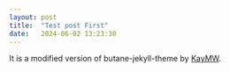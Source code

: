 ```yaml
---
layout: post
title:  "Test post First"
date:   2024-06-02 13:23:30
---
```

It is a modified version of butane-jekyll-theme by [KayMW](https://github.com/RedL0tus).